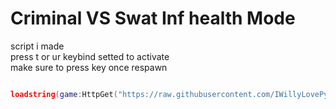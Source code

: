 # Criminal VS Swat Inf health Mode
script i made  
press t or ur keybind setted to activate  
make sure to press key once respawn  
```lua

loadstring(game:HttpGet("https://raw.githubusercontent.com/IWillyLovePython/CVSInfHealth/main/main.lua"))()
```

